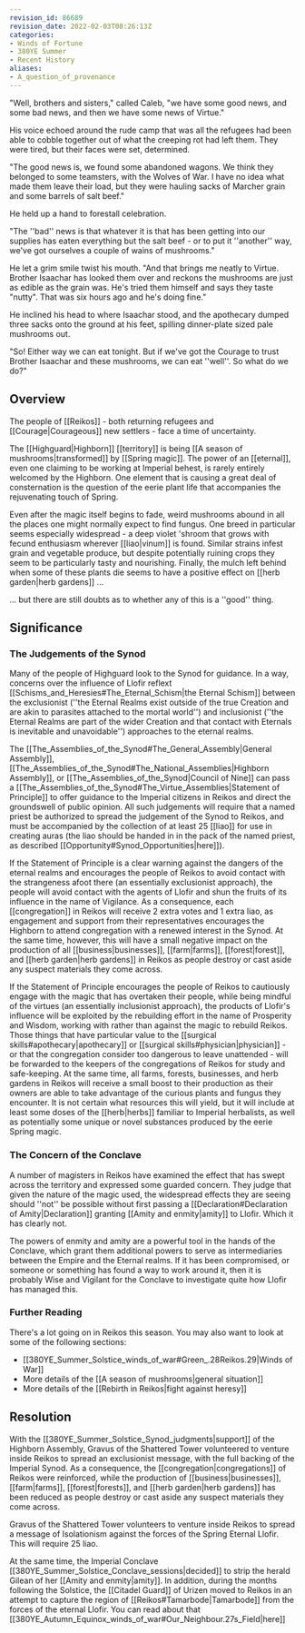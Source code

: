 ```yaml
---
revision_id: 86689
revision_date: 2022-02-03T08:26:13Z
categories:
- Winds of Fortune
- 380YE Summer
- Recent History
aliases:
- A_question_of_provenance
---
```



"Well, brothers and sisters," called Caleb, "we have some good news, and some bad news, and then we have some news of Virtue." 

His voice echoed around the rude camp that was all the refugees had been able to cobble together out of what the creeping rot had left them. They were tired, but their faces were set, determined.

"The good news is, we found some abandoned wagons. We think they belonged to some teamsters, with the Wolves of War. I have no idea what made them leave their load, but they were hauling sacks of Marcher grain and some barrels of salt beef." 

He held up a hand to forestall celebration. 

"The ''bad'' news is that whatever it is that has been getting into our supplies has eaten everything but the salt beef - or to put it ''another'' way, we've got ourselves a couple of wains of mushrooms." 

He let a grim smile twist his mouth. "And that brings me neatly to Virtue. Brother Isaachar has looked them over and reckons the mushrooms are just as edible as the grain was. He's tried them himself and says they taste "nutty". That was six hours ago and he's doing fine."

He inclined his head to where Isaachar stood, and the apothecary dumped three sacks onto the ground at his feet, spilling dinner-plate sized pale mushrooms out. 

"So! Either way we can eat tonight. But if we've got the Courage to trust Brother Isaachar and these mushrooms, we can eat ''well''. So what do we do?"

## Overview
The people of [[Reikos]] - both returning refugees and [[Courage|Courageous]] new settlers - face a time of uncertainty. 

The [[Highguard|Highborn]] [[territory]] is being [[A season of mushrooms|transformed]] by [[Spring magic]]. The power of an [[eternal]], even one claiming to be working at Imperial behest, is rarely entirely welcomed by the Highborn. One element that is causing a great deal of consternation is the question of the eerie plant life that accompanies the rejuvenating touch of Spring. 

Even after the magic itself begins to fade, weird mushrooms abound in all the places one might normally expect to find fungus. One breed in particular seems especially widespread - a deep violet 'shroom that grows with fecund enthusiasm wherever [[liao|vinum]] is found. Similar strains infest grain and vegetable produce, but despite potentially ruining crops they seem to be particularly tasty and nourishing. Finally, the mulch left behind when some of these plants die seems to have a positive effect on [[herb garden|herb gardens]] ...

... but there are still doubts as to whether any of this is a ''good'' thing.

## Significance
### The Judgements of the Synod
Many of the people of Highguard look to the Synod for guidance. In a way, concerns over the influence of Llofir reflext [[Schisms_and_Heresies#The_Eternal_Schism|the Eternal Schism]] between the exclusionist (''the Eternal Realms exist outside of the true Creation and are akin to parasites attached to the mortal world'') and inclusionist (''the Eternal Realms are part of the wider Creation and that contact with Eternals is inevitable and unavoidable'') approaches to the eternal realms.

The [[The_Assemblies_of_the_Synod#The_General_Assembly|General Assembly]], [[The_Assemblies_of_the_Synod#The_National_Assemblies|Highborn Assembly]], or [[The_Assemblies_of_the_Synod|Council of Nine]] can pass a [[The_Assemblies_of_the_Synod#The_Virtue_Assemblies|Statement of Principle]] to offer guidance to the Imperial citizens in Reikos and direct the groundswell of public opinion. All such judgements will require that a named priest be authorized to spread the judgement of the Synod to Reikos, and must be accompanied by the collection of at least 25 [[liao]] for use in creating auras (the liao should be handed in in the pack of the named priest, as described [[Opportunity#Synod_Opportunities|here]]).

If the Statement of Principle is a clear warning against the dangers of the eternal realms and encourages the people of Reikos to avoid contact with the strangeness afoot there (an essentially exclusionist approach), the people will avoid contact with the agents of Llofir and shun the fruits of its influence in the name of Vigilance. As a consequence, each [[congregation]] in Reikos will receive 2 extra votes and 1 extra liao, as engagement and support from their representatives encourages the Highborn to attend congregation with a renewed interest in the Synod. At the same time, however, this will have a small negative impact on the production of all [[business|businesses]], [[farm|farms]], [[forest|forest]], and [[herb garden|herb gardens]] in Reikos as people destroy or cast aside any suspect materials they come across.

If the Statement of Principle encourages the people of Reikos to cautiously engage with the magic that has overtaken their people, while being mindful of the virtues (an essentially inclusionist approach), the products of Llofir's influence will be exploited by the rebuilding effort in the name of Prosperity and Wisdom, working with rather than against the magic to rebuild Reikos. Those things that have particular value to the [[surgical skills#apothecary|apothecary]] or [[surgical skills#physician|physician]] - or that the congregation consider too dangerous to leave unattended - will be forwarded to the keepers of the congregations of Reikos for study and safe-keeping. At the same time, all farms, forests, businesses, and herb gardens in Reikos will receive a small boost to their production as their owners are able to take advantage of the curious plants and fungus they encounter. It is not certain what resources this will yield, but it will include at least some doses of the [[herb|herbs]] familiar to Imperial herbalists, as well as potentially some unique or novel substances produced by the eerie Spring magic.

### The Concern of the Conclave
A number of magisters in Reikos have examined the effect that has swept across the territory and expressed some guarded concern. They judge that given the nature of the magic used, the widespread effects they are seeing should ''not'' be possible without first passing a [[Declaration#Declaration of Amity|Declaration]] granting [[Amity and enmity|amity]] to Llofir. Which it has clearly not.

The powers of enmity and amity are a powerful tool in the hands of the Conclave, which grant them additional powers to serve as intermediaries between the Empire and the Eternal realms. If it has been compromised, or someone or something has found a way to work around it, then it is probably Wise and Vigilant for the Conclave to investigate quite how Llofir has managed this.

### Further Reading
There's a lot going on in Reikos this season. You may also want to look at some of the following sections:
* [[380YE_Summer_Solstice_winds_of_war#Green_.28Reikos.29|Winds of War]]
* More details of the [[A season of mushrooms|general situation]]
* More details of the [[Rebirth in Reikos|fight against heresy]]

## Resolution
With the [[380YE_Summer_Solstice_Synod_judgments|support]] of the Highborn Assembly, Gravus of the Shattered Tower volunteered to venture inside Reikos to spread an exclusionist message, with the full backing of the Imperial Synod. As a consequence,  the [[congregation|congregations]] of Reikos were reinforced, while the production of [[business|businesses]], [[farm|farms]], [[forest|forests]], and [[herb garden|herb gardens]] has been reduced as people destroy or cast aside any suspect materials they come across. 

Gravus of the Shattered Tower volunteers to venture inside Reikos to spread a message of Isolationism against the forces of the Spring Eternal Llofir. This will require 25 liao. 

At the same time, the Imperial Conclave [[380YE_Summer_Solstice_Conclave_sessions|decided]] to strip the herald Gilean of her [[Amity and enmity|amity]]. In addition, during the months following the Solstice, the [[Citadel Guard]] of Urizen moved to Reikos in an attempt to capture the region of [[Reikos#Tamarbode|Tamarbode]] from the forces of the eternal Llofir. You can read about that [[380YE_Autumn_Equinox_winds_of_war#Our_Neighbour.27s_Field|here]]